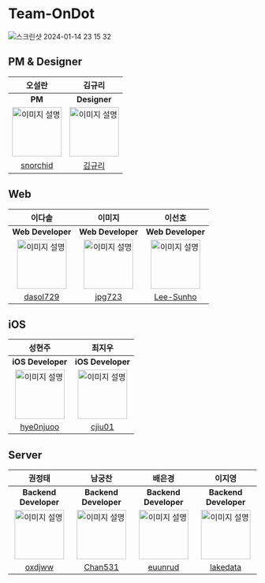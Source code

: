 # Team-OnDot

![스크린샷 2024-01-14 23 15 32](https://github.com/Team-OnDot/.github/assets/102507306/93596831-dfce-4113-b656-01a0a69a3118)

## PM & Designer

|                                오설란                                 |                               김규리                               |
|:------------------------------------------------------------------:|:---------------------------------------------------------------:|
|                               **PM**                               |                          **Designer**                           |
| <img src="https://github.com/snorchid.png" alt="이미지 설명" width=100> | <img src="https://github.com/figma.png" alt="이미지 설명" width=100> |
|      <center>[snorchid](https://github.com/snorchid)</center>      |        <center>[김규리](https://github.com/figma)</center>         |

## Web

|                                이다솔                                 |                               이미지                                |                                 이선호                                 |
|:------------------------------------------------------------------:|:----------------------------------------------------------------:|:-------------------------------------------------------------------:|
|                         **Web Developer**                          |                        **Web Developer**                         |                          **Web Developer**                          |
| <img src="https://github.com/dasol729.png" alt="이미지 설명" width=100> | <img src="https://github.com/jpg723.png" alt="이미지 설명" width=100> | <img src="https://github.com/Lee-Sunho.png" alt="이미지 설명" width=100> |
|      <center>[dasol729](https://github.com/dasol729)</center>      |       <center>[jpg723](https://github.com/jpg723)</center>       |     <center>[Lee-Sunho](https://github.com/Lee-Sunho)</center>      |

## iOS

|                                 성현주                                 |                               최지우                                |
|:-------------------------------------------------------------------:|:----------------------------------------------------------------:|
|                          **iOS Developer**                          |                        **iOS Developer**                         |
| <img src="https://github.com/hye0njuoo.png" alt="이미지 설명" width=100> | <img src="https://github.com/cjiu01.png" alt="이미지 설명" width=100> |
|     <center>[hye0njuoo](https://github.com/hye0njuoo)</center>      |       <center>[cjiu01](https://github.com/cjiu01)</center>       |

## Server

|                               권정태                                |                                남궁찬                                |                                배은경                                |                                이지영                                 |
|:----------------------------------------------------------------:|:-----------------------------------------------------------------:|:-----------------------------------------------------------------:|:------------------------------------------------------------------:|
|                       **Backend Developer**                       |                       **Backend Developer**                        |                       **Backend Developer**                        |                        **Backend Developer**                        |
| <img src="https://github.com/oxdjww.png" alt="이미지 설명" width=100> | <img src="https://github.com/Chan531.png" alt="이미지 설명" width=100> | <img src="https://github.com/euunrud.png" alt="이미지 설명" width=100> | <img src="https://github.com/lakedata.png" alt="이미지 설명" width=100> |
|       <center>[oxdjww](https://github.com/oxdjww)</center>       |      <center>[Chan531](https://github.com/Chan531)</center>       |      <center>[euunrud](https://github.com/euunrud)</center>       |      <center>[lakedata](https://github.com/lakedata)</center>      |



